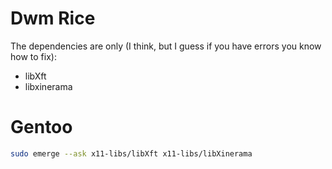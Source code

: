 # Dwm Rice
The dependencies are only (I think, but I guess if you have errors you know how to fix):
- libXft
- libxinerama

# Gentoo
```bash
sudo emerge --ask x11-libs/libXft x11-libs/libXinerama
```
